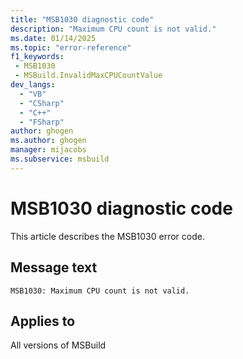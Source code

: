 ```yaml
---
title: "MSB1030 diagnostic code"
description: "Maximum CPU count is not valid."
ms.date: 01/14/2025
ms.topic: "error-reference"
f1_keywords:
 - MSB1030
 - MSBuild.InvalidMaxCPUCountValue
dev_langs:
  - "VB"
  - "CSharp"
  - "C++"
  - "FSharp"
author: ghogen
ms.author: ghogen
manager: mijacobs
ms.subservice: msbuild
---
```


# MSB1030 diagnostic code

<!-- :::ErrorDefinitionDescription::: -->
<!-- :::editable-content name="introDescription"::: -->
This article describes the MSB1030 error code.
<!-- :::editable-content-end::: -->

## Message text

`MSB1030: Maximum CPU count is not valid.`

<!-- :::editable-content name="postOutputDescription"::: -->
<!--
{StrBegin="MSBUILD : error MSB1030: "}
      UE: This message does not need in-line parameters because the exception takes care of displaying the invalid arg.
      This error is shown when a user specifies an invalid CPU value. For example, -m:foo instead of -m:2.
      LOCALIZATION: The prefix "MSBUILD : error MSBxxxx:" should not be localized.
-->
<!-- :::editable-content-end::: -->
<!-- :::ErrorDefinitionDescription-end::: -->

## Applies to

All versions of MSBuild
